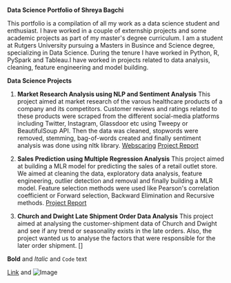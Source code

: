 **Data Science Portfolio of Shreya Bagchi**

This portfolio is a compilation of all my work as a data science student and enthusiast. I have worked in a couple of externship projects and some academic projects as part of my master's degree curriculum. I am a student at Rutgers University pursuing a Masters in Busince and Science degree, specializing in Data Science. During the tenure I have worked in Python, R, PySpark and Tableau.I have worked in projects related to data analysis, cleaning, feature engineering and model building.


**Data Science Projects**

1. **Market Research Analysis using NLP and Sentiment Analysis**
   This project aimed at market research of the varous healthcare products of a company and its competitors. Customer reviews and ratings related to these products were scraped from the different social-media platforms including Twitter, Instagram, Glassdoor etc using Tweepy or BeautifulSoup API. Then the data was cleaned, stopwords were removed, stemming, bag-of-words  created and finally sentiment analysis was done using nltk library.
[Webscaring]()
[Project Report](https://github.com/shreyabagchi/NLP-Code)

2. **Sales Prediction using Multiple Regression Analysis**
    This project aimed at building a MLR model for predicting the sales of a retail outlet store. We aimed at cleaning the data, exploratory data analysis, feature engineering, outlier detection and removal and finally building a MLR model. Feature selection methods were used like Pearson's correlation coefficient or Forward selection, Backward Elimination and Recursive methods.
[Project Report](https://github.com/shreyabagchi/Outlet-Sales-Prediction--MLR)

3. **Church and Dwight Late Shipment Order Data Analysis**
    This project aimed at analysing the customer-shipment data of Church and Dwight and see if any trend or seasonality exists in the late orders. Also, the project wanted us to analyse the factors that were responsible for the later order shipment.
[]




**Bold** and _Italic_ and `Code` text

[Link](url) and ![Image](src)
```


